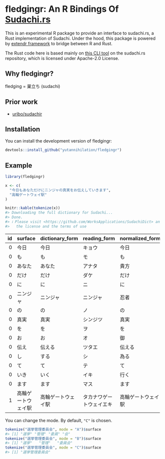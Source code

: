 
<!-- README.md is generated from README.Rmd. Please edit that file -->

# fledgingr: An R Bindings Of [Sudachi.rs](https://github.com/WorksApplications/sudachi.rs)

<!-- badges: start -->
<!-- badges: end -->

This is an experimental R package to provide an interface to sudachi.rs,
a Rust implementation of Sudachi. Under the hood, this package is
powered by [extendr framework](https://extendr.github.io/) to bridge
between R and Rust.

The Rust code here is based mainly on [this CLI
tool](https://github.com/WorksApplications/sudachi.rs/blob/ad1f15818536a379c668ea48fcebaca2278df38e/sudachi-cli/src/main.rs)
on the sudachi.rs repository, which is licensed under Apache-2.0
License.

## Why fledgingr?

fledging = 巣立ち (sudachi)

## Prior work

-   [uribo/sudachir](https://github.com/uribo/sudachir)

## Installation

You can install the development version of fledgingr:

``` r
devtools::install_github("yutannihilation/fledgingr")
```

## Example

``` r
library(fledgingr)

x <- c(
  "今日もあなただけにニンジャの真実をお伝えしていきます",
  "高輪ゲートウェイ駅"
)

knitr::kable(tokenize(x))
#> Downloading the full dictionary for Sudachi...
#> Done.
#> ℹ Please visit <https://github.com/WorksApplications/SudachiDict> and review
#>   the license and the terms of use
```

|  id | surface            | dictionary_form    | reading_form             | normalized_form    | part_of_speech1 | part_of_speech2 | part_of_speech3 | part_of_speech4 | inflectional_type | inflectional_form |
|----:|:-------------------|:-------------------|:-------------------------|:-------------------|:----------------|:----------------|:----------------|:----------------|:------------------|:------------------|
|   0 | 今日               | 今日               | キョウ                   | 今日               | 名詞            | 普通名詞        | 副詞可能        | \*              | \*                | \*                |
|   0 | も                 | も                 | モ                       | も                 | 助詞            | 係助詞          | \*              | \*              | \*                | \*                |
|   0 | あなた             | あなた             | アナタ                   | 貴方               | 代名詞          | \*              | \*              | \*              | \*                | \*                |
|   0 | だけ               | だけ               | ダケ                     | だけ               | 助詞            | 副助詞          | \*              | \*              | \*                | \*                |
|   0 | に                 | に                 | ニ                       | に                 | 助詞            | 格助詞          | \*              | \*              | \*                | \*                |
|   0 | ニンジャ           | ニンジャ           | ニンジャ                 | 忍者               | 名詞            | 普通名詞        | 一般            | \*              | \*                | \*                |
|   0 | の                 | の                 | ノ                       | の                 | 助詞            | 格助詞          | \*              | \*              | \*                | \*                |
|   0 | 真実               | 真実               | シンジツ                 | 真実               | 名詞            | 普通名詞        | 一般            | \*              | \*                | \*                |
|   0 | を                 | を                 | ヲ                       | を                 | 助詞            | 格助詞          | \*              | \*              | \*                | \*                |
|   0 | お                 | お                 | オ                       | 御                 | 接頭辞          | \*              | \*              | \*              | \*                | \*                |
|   0 | 伝え               | 伝える             | ツタエ                   | 伝える             | 動詞            | 一般            | \*              | \*              | 下一段-ア行       | 連用形-一般       |
|   0 | し                 | する               | シ                       | 為る               | 動詞            | 非自立可能      | \*              | \*              | サ行変格          | 連用形-一般       |
|   0 | て                 | て                 | テ                       | て                 | 助詞            | 接続助詞        | \*              | \*              | \*                | \*                |
|   0 | いき               | いく               | イキ                     | 行く               | 動詞            | 非自立可能      | \*              | \*              | 五段-カ行         | 連用形-一般       |
|   0 | ます               | ます               | マス                     | ます               | 助動詞          | \*              | \*              | \*              | 助動詞-マス       | 終止形-一般       |
|   1 | 高輪ゲートウェイ駅 | 高輪ゲートウェイ駅 | タカナワゲートウェイエキ | 高輪ゲートウェイ駅 | 名詞            | 固有名詞        | 一般            | \*              | \*                | \*                |

You can change the mode. By default, `"C"` is chosen.

``` r
tokenize("選挙管理委員会", mode = "A")$surface
#> [1] "選挙" "管理" "委員" "会"
tokenize("選挙管理委員会", mode = "B")$surface
#> [1] "選挙"   "管理"   "委員会"
tokenize("選挙管理委員会", mode = "C")$surface
#> [1] "選挙管理委員会"
```
